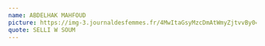 ```yaml
---
name: ABDELHAK MAHFOUD
picture: https://img-3.journaldesfemmes.fr/4MwItaGsyMzcDmAtWmyZjtvvBy0=/1500x/smart/e08ad668a772495f8f78771ba44d03ea/ccmcms-jdf/10660260.jpg
quote: SELLI W SOUM 
---
```

